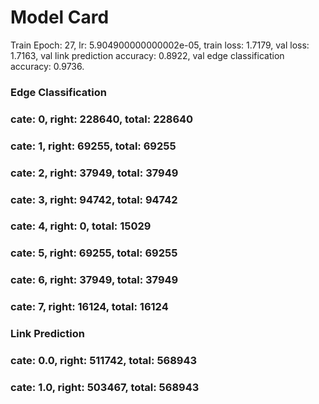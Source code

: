 # Model Card
Train Epoch: 27, lr: 5.904900000000002e-05, train loss: 1.7179, val loss: 1.7163, val link prediction accuracy: 0.8922, val edge classification accuracy: 0.9736.
### Edge Classification
###  cate: 0, right: 228640, total: 228640
###  cate: 1, right: 69255, total: 69255
###  cate: 2, right: 37949, total: 37949
###  cate: 3, right: 94742, total: 94742
###  cate: 4, right: 0, total: 15029
###  cate: 5, right: 69255, total: 69255
###  cate: 6, right: 37949, total: 37949
###  cate: 7, right: 16124, total: 16124
### Link Prediction
###  cate: 0.0, right: 511742, total: 568943
###  cate: 1.0, right: 503467, total: 568943